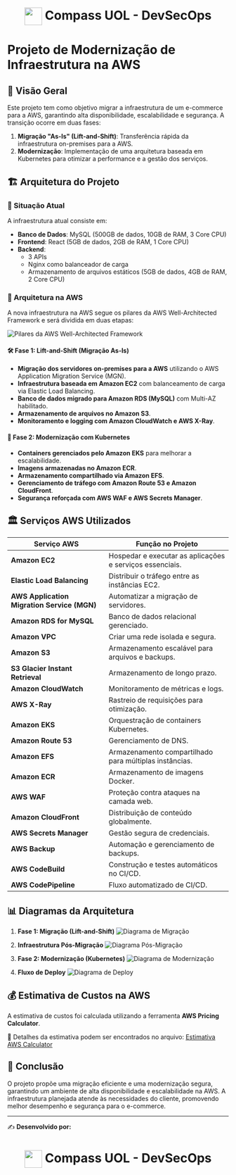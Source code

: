 <h1 align="center">
    <img align="center" src="https://logospng.org/download/uol/logo-uol-icon-256.png" width="40" height="40" /> Compass UOL - DevSecOps
</h1>

# Projeto de Modernização de Infraestrutura na AWS

## 📌 Visão Geral

Este projeto tem como objetivo migrar a infraestrutura de um e-commerce para a AWS, garantindo alta disponibilidade, escalabilidade e segurança. A transição ocorre em duas fases: 

1. **Migração "As-Is" (Lift-and-Shift)**: Transferência rápida da infraestrutura on-premises para a AWS.
2. **Modernização**: Implementação de uma arquitetura baseada em Kubernetes para otimizar a performance e a gestão dos serviços.

## 🏗 Arquitetura do Projeto

### 🔹 Situação Atual
A infraestrutura atual consiste em:
- **Banco de Dados**: MySQL (500GB de dados, 10GB de RAM, 3 Core CPU)
- **Frontend**: React (5GB de dados, 2GB de RAM, 1 Core CPU)
- **Backend**:
  - 3 APIs
  - Nginx como balanceador de carga
  - Armazenamento de arquivos estáticos (5GB de dados, 4GB de RAM, 2 Core CPU)

### 🔹 Arquitetura na AWS
A nova infraestrutura na AWS segue os pilares da AWS Well-Architected Framework e será dividida em duas etapas:

![Pilares da AWS Well-Architected Framework](pilares_aws.png)

#### 🛠 **Fase 1: Lift-and-Shift (Migração As-Is)**
- **Migração dos servidores on-premises para a AWS** utilizando o AWS Application Migration Service (MGN).
- **Infraestrutura baseada em Amazon EC2** com balanceamento de carga via Elastic Load Balancing.
- **Banco de dados migrado para Amazon RDS (MySQL)** com Multi-AZ habilitado.
- **Armazenamento de arquivos no Amazon S3**.
- **Monitoramento e logging com Amazon CloudWatch e AWS X-Ray**.

#### 🚀 **Fase 2: Modernização com Kubernetes**
- **Containers gerenciados pelo Amazon EKS** para melhorar a escalabilidade.
- **Imagens armazenadas no Amazon ECR**.
- **Armazenamento compartilhado via Amazon EFS**.
- **Gerenciamento de tráfego com Amazon Route 53 e Amazon CloudFront**.
- **Segurança reforçada com AWS WAF e AWS Secrets Manager**.

## 🏛 Serviços AWS Utilizados

| **Serviço AWS** | **Função no Projeto** |
| --- | --- |
| **Amazon EC2** | Hospedar e executar as aplicações e serviços essenciais. |
| **Elastic Load Balancing** | Distribuir o tráfego entre as instâncias EC2. |
| **AWS Application Migration Service (MGN)** | Automatizar a migração de servidores. |
| **Amazon RDS for MySQL** | Banco de dados relacional gerenciado. |
| **Amazon VPC** | Criar uma rede isolada e segura. |
| **Amazon S3** | Armazenamento escalável para arquivos e backups. |
| **S3 Glacier Instant Retrieval** | Armazenamento de longo prazo. |
| **Amazon CloudWatch** | Monitoramento de métricas e logs. |
| **AWS X-Ray** | Rastreio de requisições para otimização. |
| **Amazon EKS** | Orquestração de containers Kubernetes. |
| **Amazon Route 53** | Gerenciamento de DNS. |
| **Amazon EFS** | Armazenamento compartilhado para múltiplas instâncias. |
| **Amazon ECR** | Armazenamento de imagens Docker. |
| **AWS WAF** | Proteção contra ataques na camada web. |
| **Amazon CloudFront** | Distribuição de conteúdo globalmente. |
| **AWS Secrets Manager** | Gestão segura de credenciais. |
| **AWS Backup** | Automação e gerenciamento de backups. |
| **AWS CodeBuild** | Construção e testes automáticos no CI/CD. |
| **AWS CodePipeline** | Fluxo automatizado de CI/CD. |

## 📊 Diagramas da Arquitetura

1. **Fase 1: Migração (Lift-and-Shift)**
   ![Diagrama de Migração](img/migracao.drawio.png)

2. **Infraestrutura Pós-Migração**
   ![Diagrama Pós-Migração](img/posmigracao.drawio.png)
   
3. **Fase 2: Modernização (Kubernetes)**
   ![Diagrama de Modernização](img/modernizacao.drawio.png)

4. **Fluxo de Deploy**
   ![Diagrama de Deploy](img/deploy.drawio.png)

## 💰 Estimativa de Custos na AWS
A estimativa de custos foi calculada utilizando a ferramenta **AWS Pricing Calculator**.

📄 Detalhes da estimativa podem ser encontrados no arquivo: [Estimativa AWS Calculator](aws_calculator.pdf)

## 📜 Conclusão
O projeto propõe uma migração eficiente e uma modernização segura, garantindo um ambiente de alta disponibilidade e escalabilidade na AWS. A infraestrutura planejada atende às necessidades do cliente, promovendo melhor desempenho e segurança para o e-commerce.

---

✍ **Desenvolvido por:** 

<h1 align="center">
    <img align="center" src="https://logospng.org/download/uol/logo-uol-icon-256.png" width="40" height="40" /> Compass UOL - DevSecOps
</h1>
